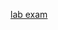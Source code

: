 [lab exam](https://docs.google.com/document/d/1j-P43j2ey0cW8_ZT8vgDd-U8tuemUnF_hCBD1D0Af3I/edit?usp=sharing)